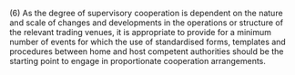 (6) As the degree of supervisory cooperation is dependent on the nature and scale of changes and developments in the operations or structure of the relevant trading venues, it is appropriate to provide for a minimum number of events for which the use of standardised forms, templates and procedures between home and host competent authorities should be the starting point to engage in proportionate cooperation arrangements.